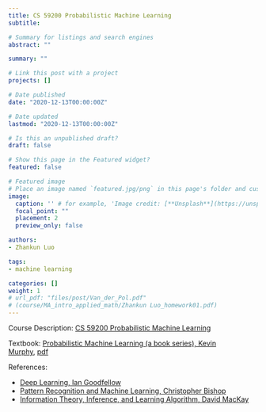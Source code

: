 ```yaml
---
title: CS 59200 Probabilistic Machine Learning
subtitle: 

# Summary for listings and search engines
abstract: ""

summary: ""

# Link this post with a project
projects: []

# Date published
date: "2020-12-13T00:00:00Z"

# Date updated
lastmod: "2020-12-13T00:00:00Z"

# Is this an unpublished draft?
draft: false

# Show this page in the Featured widget?
featured: false

# Featured image
# Place an image named `featured.jpg/png` in this page's folder and customize its options here.
image:
  caption: '' # for example, 'Image credit: [**Unsplash**](https://unsplash.com/photos/CpkOjOcXdUY)'
  focal_point: ""
  placement: 2
  preview_only: false

authors:
- Zhankun Luo

tags:
- machine learning

categories: []
weight: 1
# url_pdf: "files/post/Van_der_Pol.pdf"
# (course/MA_intro_applied_math/Zhankun Luo_homework01.pdf)
---
```

<!--more-->
Course Description: [CS 59200 Probabilistic Machine Learning](https://ruqizhang.github.io/cs59200pml.html)

Textbook: 
[Probabilistic Machine Learning (a book series), Kevin Murphy](https://probml.github.io/pml-book/), [pdf](http://noiselab.ucsd.edu/ECE228/Murphy_Machine_Learning.pdf)


References:
* [Deep Learning, Ian Goodfellow](https://www.deeplearningbook.org/)
* [Pattern Recognition and Machine Learning, Christopher Bishop](https://www.microsoft.com/en-us/research/uploads/prod/2006/01/Bishop-Pattern-Recognition-and-Machine-Learning-2006.pdf)
* [Information Theory, Inference, and Learning Algorithm, David MacKay](http://www.inference.org.uk/mackay/itila/book.html)